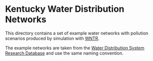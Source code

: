 # Kentucky Water Distribution Networks

This directory contains a set of example water networks with pollution scenarios produced by simulation with [WNTR](https://github.com/USEPA/WNTR).

The example networks are taken from the [Water Distribution System Research Database](http://www.uky.edu/WDST/database.html) and use the same naming convention.
